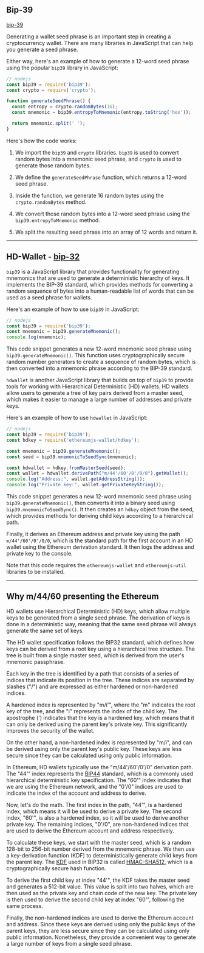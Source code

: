 ## Bip-39
[bip-39](https://github.com/bitcoin/bips/blob/master/bip-0039.mediawiki)

Generating a wallet seed phrase is an important step in creating a cryptocurrency wallet. There are many libraries in JavaScript that can help you generate a seed phrase.

Either way, here's an example of how to generate a 12-word seed phrase using the popular `bip39` library in JavaScript:

```js
// nodejs
const bip39 = require('bip39');
const crypto = require('crypto');

function generateSeedPhrase() {
  const entropy = crypto.randomBytes(16);
  const mnemonic = bip39.entropyToMnemonic(entropy.toString('hex'));

  return mnemonic.split(' ');
}
```

Here's how the code works:

1. We import the `bip39` and `crypto` libraries. `bip39` is used to convert random bytes into a mnemonic seed phrase, and `crypto` is used to generate those random bytes.

2. We define the `generateSeedPhrase` function, which returns a 12-word seed phrase.

3. Inside the function, we generate 16 random bytes using the `crypto.randomBytes` method.

4. We convert those random bytes into a 12-word seed phrase using the `bip39.entropyToMnemonic` method.

5. We split the resulting seed phrase into an array of 12 words and return it.

---

## HD-Wallet - [bip-32](https://github.com/bitcoin/bips/blob/master/bip-0032.mediawiki)

`bip39` is a JavaScript library that provides functionality for generating mnemonics that are used to generate a deterministic hierarchy of keys. It implements the BIP-39 standard, which provides methods for converting a random sequence of bytes into a human-readable list of words that can be used as a seed phrase for wallets.

Here's an example of how to use `bip39` in JavaScript:

```js
// nodejs
const bip39 = require('bip39');
const mnemonic = bip39.generateMnemonic();
console.log(mnemonic);
```

This code snippet generates a new 12-word mnemonic seed phrase using `bip39.generateMnemonic()`. This function uses cryptographically secure random number generators to create a sequence of random bytes, which is then converted into a mnemonic phrase according to the BIP-39 standard.

`hdwallet` is another JavaScript library that builds on top of `bip39` to provide tools for working with Hierarchical Deterministic (HD) wallets. HD wallets allow users to generate a tree of key pairs derived from a master seed, which makes it easier to manage a large number of addresses and private keys.

Here's an example of how to use `hdwallet` in JavaScript:

```js
// nodejs
const bip39 = require('bip39');
const hdkey = require('ethereumjs-wallet/hdkey');

const mnemonic = bip39.generateMnemonic();
const seed = bip39.mnemonicToSeedSync(mnemonic);

const hdwallet = hdkey.fromMasterSeed(seed);
const wallet = hdwallet.derivePath("m/44'/60'/0'/0/0").getWallet();
console.log("Address:", wallet.getAddressString());
console.log("Private key:", wallet.getPrivateKeyString());
```

This code snippet generates a new 12-word mnemonic seed phrase using `bip39.generateMnemonic()`, then converts it into a binary seed using `bip39.mnemonicToSeedSync()`. It then creates an `hdkey` object from the seed, which provides methods for deriving child keys according to a hierarchical path.

Finally, it derives an Ethereum address and private key using the path `m/44'/60'/0'/0/0`, which is the standard path for the first account in an HD wallet using the Ethereum derivation standard. It then logs the address and private key to the console.

Note that this code requires the `ethereumjs-wallet` and `ethereumjs-util` libraries to be installed.

---

## Why m/44/60 presenting the Ethereum 

HD wallets use Hierarchical Deterministic (HD) keys, which allow multiple keys to be generated from a single seed phrase. The derivation of keys is done in a deterministic way, meaning that the same seed phrase will always generate the same set of keys.

The HD wallet specification follows the BIP32 standard, which defines how keys can be derived from a root key using a hierarchical tree structure. The tree is built from a single master seed, which is derived from the user's mnemonic passphrase.

Each key in the tree is identified by a path that consists of a series of indices that indicate its position in the tree. These indices are separated by slashes ("/") and are expressed as either hardened or non-hardened indices.

A hardened index is represented by "m/i'", where the "m" indicates the root key of the tree, and the "i" represents the index of the child key. The apostrophe (') indicates that the key is a hardened key, which means that it can only be derived using the parent key's private key. This significantly improves the security of the wallet.

On the other hand, a non-hardened index is represented by "m/i", and can be derived using only the parent key's public key. These keys are less secure since they can be calculated using only public information.

In Ethereum, HD wallets typically use the "m/44'/60'/0'/0" derivation path. The "44'" index represents the [BIP44](https://github.com/bitcoin/bips/blob/master/bip-0044.mediawiki) standard, which is a commonly used hierarchical deterministic key specification. The "60'" index indicates that we are using the Ethereum network, and the "0'/0" indices are used to indicate the index of the account and address to derive.

Now, let's do the math. The first index in the path, "44'", is a hardened index, which means it will be used to derive a private key. The second index, "60'", is also a hardened index, so it will be used to derive another private key. The remaining indices, "0'/0", are non-hardened indices that are used to derive the Ethereum account and address respectively.

To calculate these keys, we start with the master seed, which is a random 128-bit to 256-bit number derived from the mnemonic phrase. We then use a key-derivation function (KDF) to deterministically generate child keys from the parent key. The [KDF](https://github.com/mosi-arch/research/blob/main/CipherPunk/06-Hmac-Kdf.md) used in BIP32 is called [HMAC-SHA512](https://github.com/mosi-arch/research/blob/main/CipherPunk/06-Hmac-Kdf.md), which is a cryptographically secure hash function.

To derive the first child key at index "44'", the KDF takes the master seed and generates a 512-bit value. This value is split into two halves, which are then used as the private key and chain code of the new key. The private key is then used to derive the second child key at index "60'", following the same process.

Finally, the non-hardened indices are used to derive the Ethereum account and address. Since these keys are derived using only the public keys of the parent keys, they are less secure since they can be calculated using only public information. Nonetheless, they provide a convenient way to generate a large number of keys from a single seed phrase.
